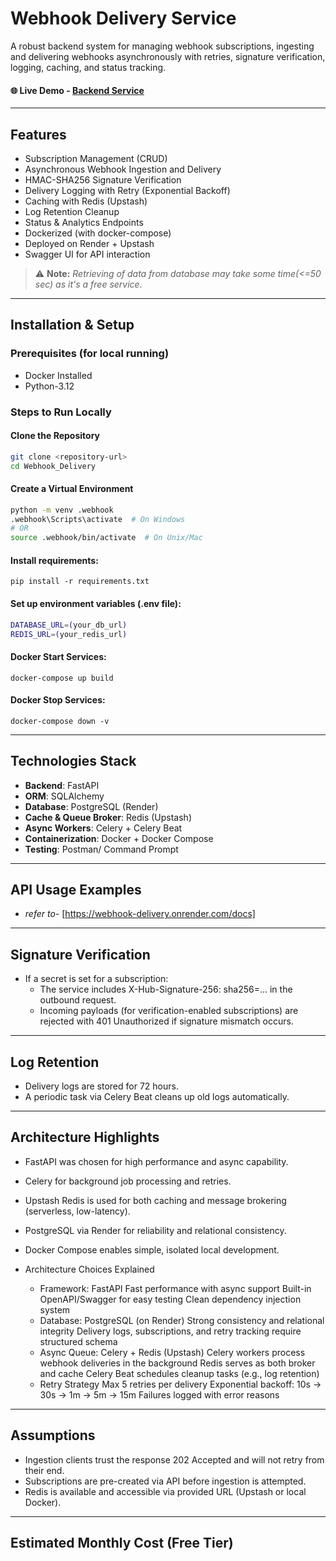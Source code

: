# Webhook Delivery Service

A robust backend system for managing webhook subscriptions, ingesting and delivering webhooks asynchronously with retries, signature verification, logging, caching, and status tracking.

#### 🌐 Live Demo - [Backend Service]([https://newshub-c5r7.onrender.com](https://webhook-delivery.onrender.com/docs))

---

## Features
  * Subscription Management (CRUD)
  * Asynchronous Webhook Ingestion and Delivery
  * HMAC-SHA256 Signature Verification
  * Delivery Logging with Retry (Exponential Backoff)
  * Caching with Redis (Upstash)
  * Log Retention Cleanup
  * Status & Analytics Endpoints
  * Dockerized (with docker-compose)
  * Deployed on Render + Upstash
  * Swagger UI for API interaction

> ⚠️ **Note:** *Retrieving of data from database may take some time(<=50 sec) as it's a free service.*

---

## Installation & Setup
### Prerequisites (for local running)
- Docker Installed
- Python-3.12

### Steps to Run Locally
#### Clone the Repository
```bash
git clone <repository-url>
cd Webhook_Delivery
```
#### Create a Virtual Environment
```bash
python -m venv .webhook
.webhook\Scripts\activate  # On Windows
# OR
source .webhook/bin/activate  # On Unix/Mac
```
#### Install requirements:
```
pip install -r requirements.txt
```
#### Set up environment variables (.env file):
```bash
DATABASE_URL=(your_db_url)
REDIS_URL=(your_redis_url)
```

#### Docker Start Services:
```
docker-compose up build 
```
#### Docker Stop Services:
```
docker-compose down -v
```

---

## Technologies Stack
  - **Backend**: FastAPI
  - **ORM**: SQLAlchemy
  - **Database**: PostgreSQL (Render)
  - **Cache & Queue Broker**: Redis (Upstash)
  - **Async Workers**: Celery + Celery Beat
  - **Containerization**: Docker + Docker Compose
  - **Testing**: Postman/ Command Prompt

---

## API Usage Examples
- *refer to-* [https://webhook-delivery.onrender.com/docs]

---

## Signature Verification
- If a secret is set for a subscription:
  - The service includes X-Hub-Signature-256: sha256=... in the outbound request.
  - Incoming payloads (for verification-enabled subscriptions) are rejected with 401 Unauthorized if signature mismatch occurs.

---

## Log Retention
- Delivery logs are stored for 72 hours.
- A periodic task via Celery Beat cleans up old logs automatically.

---

## Architecture Highlights
- FastAPI was chosen for high performance and async capability.
- Celery for background job processing and retries.
- Upstash Redis is used for both caching and message brokering (serverless, low-latency).
- PostgreSQL via Render for reliability and relational consistency.
- Docker Compose enables simple, isolated local development.

- Architecture Choices Explained
  - Framework: FastAPI
Fast performance with async support
Built-in OpenAPI/Swagger for easy testing
Clean dependency injection system
  - Database: PostgreSQL (on Render)
Strong consistency and relational integrity
Delivery logs, subscriptions, and retry tracking require structured schema
  - Async Queue: Celery + Redis (Upstash)
Celery workers process webhook deliveries in the background
Redis serves as both broker and cache
Celery Beat schedules cleanup tasks (e.g., log retention)
  - Retry Strategy
Max 5 retries per delivery
Exponential backoff: 10s → 30s → 1m → 5m → 15m
Failures logged with error reasons

---

## Assumptions
- Ingestion clients trust the response 202 Accepted and will not retry from their end.
- Subscriptions are pre-created via API before ingestion is attempted.
- Redis is available and accessible via provided URL (Upstash or local Docker).

---

## Estimated Monthly Cost (Free Tier)

